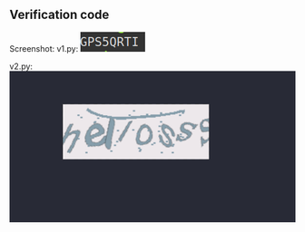 ## Verification code

Screenshot:
v1.py:
![shot1](./screenshot/v1.png)

v2.py:
![v3](./screenshot/v3.png)

